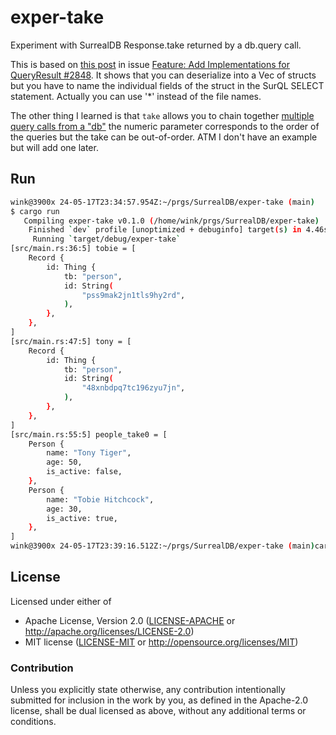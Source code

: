 # exper-take

Experiment with SurrealDB Response.take returned by a db.query call.

This is based on [this post](https://github.com/surrealdb/surrealdb/issues/2848#issuecomment-1765240638)
in issue [Feature: Add Implementations for QueryResult #2848](https://github.com/surrealdb/surrealdb/issues/2848).
It shows that you can deserialize into a Vec of structs but you have to name the
individual fields of the struct in the SurQL SELECT statement. Actually you can use '*'
instead of the file names.

The other thing I learned is that `take` allows you to
chain together [multiple query calls from a "db"](https://github.com/surrealdb/surrealdb/blob/2219388802dd9d769e17c15f6f3d94bb2cd64676/lib/src/api/method/query.rs#L280-L346)
the numeric parameter corresponds to the order of the queries but the take
can be out-of-order. ATM I don't have an example but will add one later. 

## Run

```bash
wink@3900x 24-05-17T23:34:57.954Z:~/prgs/SurrealDB/exper-take (main)
$ cargo run
   Compiling exper-take v0.1.0 (/home/wink/prgs/SurrealDB/exper-take)
    Finished `dev` profile [unoptimized + debuginfo] target(s) in 4.46s
     Running `target/debug/exper-take`
[src/main.rs:36:5] tobie = [
    Record {
        id: Thing {
            tb: "person",
            id: String(
                "pss9mak2jn1tls9hy2rd",
            ),
        },
    },
]
[src/main.rs:47:5] tony = [
    Record {
        id: Thing {
            tb: "person",
            id: String(
                "48xnbdpq7tc196zyu7jn",
            ),
        },
    },
]
[src/main.rs:55:5] people_take0 = [
    Person {
        name: "Tony Tiger",
        age: 50,
        is_active: false,
    },
    Person {
        name: "Tobie Hitchcock",
        age: 30,
        is_active: true,
    },
]
wink@3900x 24-05-17T23:39:16.512Z:~/prgs/SurrealDB/exper-take (main)cargo
```

## License

Licensed under either of

- Apache License, Version 2.0 ([LICENSE-APACHE](LICENSE-APACHE) or http://apache.org/licenses/LICENSE-2.0)
- MIT license ([LICENSE-MIT](LICENSE-MIT) or http://opensource.org/licenses/MIT)

### Contribution

Unless you explicitly state otherwise, any contribution intentionally submitted
for inclusion in the work by you, as defined in the Apache-2.0 license, shall
be dual licensed as above, without any additional terms or conditions.
